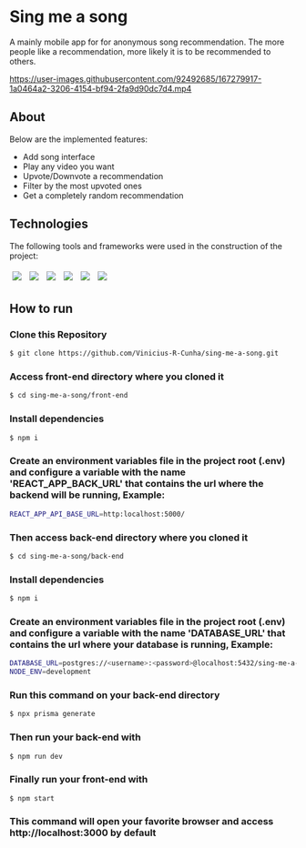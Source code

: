 # Sing me a song

A mainly mobile app for for anonymous song recommendation. The more people like a recommendation, more likely it is to be recommended to others.

https://user-images.githubusercontent.com/92492685/167279917-1a0464a2-3206-4154-bf94-2fa9d90dc7d4.mp4

## About

Below are the implemented features:

- Add song interface
- Play any video you want
- Upvote/Downvote a recommendation
- Filter by the most upvoted ones
- Get a completely random recommendation

## Technologies
The following tools and frameworks were used in the construction of the project:<br>
<p>
  <img style='margin: 5px;' src='https://img.shields.io/badge/axios%20-%2320232a.svg?&style=for-the-badge&color=informational'>
  <img style='margin: 5px;' src="https://img.shields.io/badge/react-app%20-%2320232a.svg?&style=for-the-badge&color=60ddf9&logo=react&logoColor=%2361DAFB"/>
  <img style='margin: 5px;' src="https://img.shields.io/badge/react_route%20-%2320232a.svg?&style=for-the-badge&logo=react&logoColor=%2361DAFB"/>
  <img style='margin: 5px;' src='https://img.shields.io/badge/styled-components%20-%2320232a.svg?&style=for-the-badge&color=b8679e&logo=styled-components&logoColor=%3a3a3a'>
  <img style='margin: 5px;' src='https://img.shields.io/badge/nodejs%20-%2320232a.svg?&style=for-the-badge&color=blue&logo=javascript&logoColor=%2361DAFB%27'>
  <img style='margin: 5px;' src='https://img.shields.io/badge/express%20-%2320232a.svg?&style=for-the-badge&color=green&logo=express&logoColor=%2361DAFB%27'>
</p>

## How to run

### Clone this Repository
```bash
$ git clone https://github.com/Vinicius-R-Cunha/sing-me-a-song.git
```
### Access front-end directory where you cloned it
```bash
$ cd sing-me-a-song/front-end
```
### Install dependencies
```bash
$ npm i
```
### Create an environment variables file in the project root (.env) and configure a variable with the name 'REACT_APP_BACK_URL' that contains the url where the backend will be running, Example:
```bash
REACT_APP_API_BASE_URL=http:localhost:5000/
```
### Then access back-end directory where you cloned it
```bash
$ cd sing-me-a-song/back-end
```
### Install dependencies
```bash
$ npm i
```
### Create an environment variables file in the project root (.env) and configure a variable with the name 'DATABASE_URL' that contains the url where your database is running, Example:
```bash
DATABASE_URL=postgres://<username>:<password>@localhost:5432/sing-me-a-song/
NODE_ENV=development
```
### Run this command on your back-end directory
```bash
$ npx prisma generate
```
### Then run your back-end with
```bash
$ npm run dev
```
### Finally run your front-end with
```bash
$ npm start
```
### This command will open your favorite browser and access http://localhost:3000 by default
